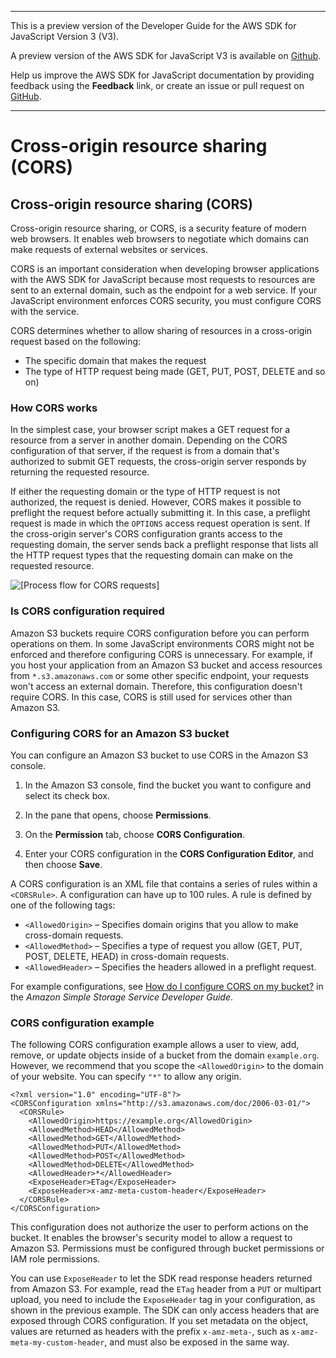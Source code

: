 --------

This is a preview version of the Developer Guide for the AWS SDK for JavaScript Version 3 \(V3\)\.

A preview version of the AWS SDK for JavaScript V3 is available on [Github](https://github.com/aws/aws-sdk-js-v3)\.

Help us improve the AWS SDK for JavaScript documentation by providing feedback using the **Feedback** link, or create an issue or pull request on [GitHub](https://github.com/awsdocs/aws-sdk-for-javascript-v3)\.

--------

# Cross\-origin resource sharing \(CORS\)<a name="w6aac14c39b9"></a>

## Cross\-origin resource sharing \(CORS\)<a name="cors"></a>

Cross\-origin resource sharing, or CORS, is a security feature of modern web browsers\. It enables web browsers to negotiate which domains can make requests of external websites or services\. 

CORS is an important consideration when developing browser applications with the AWS SDK for JavaScript because most requests to resources are sent to an external domain, such as the endpoint for a web service\. If your JavaScript environment enforces CORS security, you must configure CORS with the service\.

CORS determines whether to allow sharing of resources in a cross\-origin request based on the following:
+ The specific domain that makes the request 
+ The type of HTTP request being made \(GET, PUT, POST, DELETE and so on\)

### How CORS works<a name="how-cors-works"></a>

In the simplest case, your browser script makes a GET request for a resource from a server in another domain\. Depending on the CORS configuration of that server, if the request is from a domain that's authorized to submit GET requests, the cross\-origin server responds by returning the requested resource\.

If either the requesting domain or the type of HTTP request is not authorized, the request is denied\. However, CORS makes it possible to preflight the request before actually submitting it\. In this case, a preflight request is made in which the `OPTIONS` access request operation is sent\. If the cross\-origin server's CORS configuration grants access to the requesting domain, the server sends back a preflight response that lists all the HTTP request types that the requesting domain can make on the requested resource\.

![\[Process flow for CORS requests\]](http://docs.aws.amazon.com/sdk-for-javascript/v3/developer-guide/images/cors-overview.png)

### Is CORS configuration required<a name="the-need-for-cors-configuration"></a>

Amazon S3 buckets require CORS configuration before you can perform operations on them\. In some JavaScript environments CORS might not be enforced and therefore configuring CORS is unnecessary\. For example, if you host your application from an Amazon S3 bucket and access resources from `*.s3.amazonaws.com` or some other specific endpoint, your requests won't access an external domain\. Therefore, this configuration doesn't require CORS\. In this case, CORS is still used for services other than Amazon S3\.

### Configuring CORS for an Amazon S3 bucket<a name="configuring-cors-s3-bucket"></a>

You can configure an Amazon S3 bucket to use CORS in the Amazon S3 console\.

1. In the Amazon S3 console, find the bucket you want to configure and select its check box\.

1. In the pane that opens, choose **Permissions**\.

1. On the **Permission** tab, choose **CORS Configuration**\.

1. Enter your CORS configuration in the **CORS Configuration Editor**, and then choose **Save**\.

A CORS configuration is an XML file that contains a series of rules within a `<CORSRule>`\. A configuration can have up to 100 rules\. A rule is defined by one of the following tags:
+ `<AllowedOrigin>` – Specifies domain origins that you allow to make cross\-domain requests\.
+ `<AllowedMethod>` – Specifies a type of request you allow \(GET, PUT, POST, DELETE, HEAD\) in cross\-domain requests\.
+ `<AllowedHeader>` – Specifies the headers allowed in a preflight request\.

For example configurations, see [How do I configure CORS on my bucket?](https://docs.aws.amazon.com/AmazonS3/latest/dev/cors.html#how-do-i-enable-cors) in the *Amazon Simple Storage Service Developer Guide*\.

### CORS configuration example<a name="cors-configuration-example"></a>

The following CORS configuration example allows a user to view, add, remove, or update objects inside of a bucket from the domain `example.org`\. However, we recommend that you scope the `<AllowedOrigin>` to the domain of your website\. You can specify `"*"` to allow any origin\.

```
<?xml version="1.0" encoding="UTF-8"?>
<CORSConfiguration xmlns="http://s3.amazonaws.com/doc/2006-03-01/">
  <CORSRule>
    <AllowedOrigin>https://example.org</AllowedOrigin>
    <AllowedMethod>HEAD</AllowedMethod>
    <AllowedMethod>GET</AllowedMethod>
    <AllowedMethod>PUT</AllowedMethod>
    <AllowedMethod>POST</AllowedMethod>
    <AllowedMethod>DELETE</AllowedMethod>
    <AllowedHeader>*</AllowedHeader>
    <ExposeHeader>ETag</ExposeHeader>
    <ExposeHeader>x-amz-meta-custom-header</ExposeHeader>
  </CORSRule>
</CORSConfiguration>
```

This configuration does not authorize the user to perform actions on the bucket\. It enables the browser's security model to allow a request to Amazon S3\. Permissions must be configured through bucket permissions or IAM role permissions\.

You can use `ExposeHeader` to let the SDK read response headers returned from Amazon S3\. For example, read the `ETag` header from a `PUT` or multipart upload, you need to include the `ExposeHeader` tag in your configuration, as shown in the previous example\. The SDK can only access headers that are exposed through CORS configuration\. If you set metadata on the object, values are returned as headers with the prefix `x-amz-meta-`, such as `x-amz-meta-my-custom-header`, and must also be exposed in the same way\.